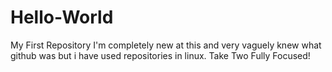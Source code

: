 # Hello-World
My First Repository
I'm completely new at this and very vaguely knew what github was but i have used repositories in linux.
Take Two Fully Focused!
